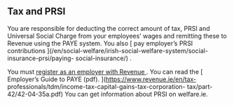 ##  Tax and PRSI

You are responsible for deducting the correct amount of tax, PRSI and
Universal Social Charge from your employees’ wages and remitting these to
Revenue using the PAYE system. You also [ pay employer’s PRSI contributions
](/en/social-welfare/irish-social-welfare-system/social-insurance-prsi/paying-
social-insurance/) .

You must [ register as an employer with Revenue
](http://www.revenue.ie/en/business/employers-paye.html) . You can read the [
Employer’s Guide to PAYE (pdf). ](https://www.revenue.ie/en/tax-
professionals/tdm/income-tax-capital-gains-tax-corporation-
tax/part-42/42-04-35a.pdf) You can get information about PRSI on welfare.ie.
